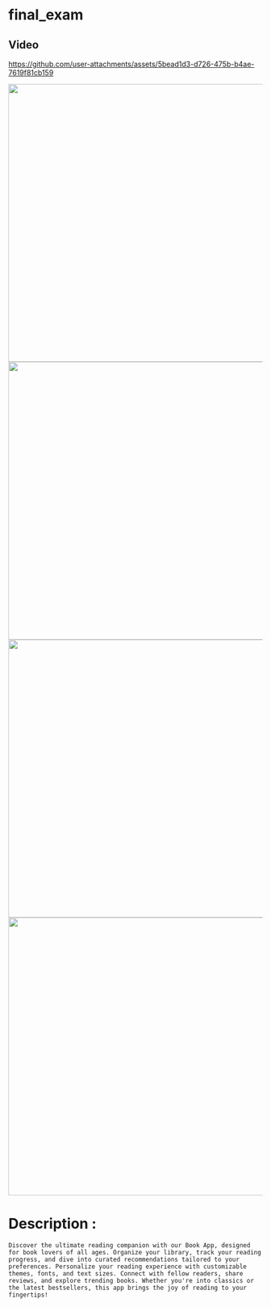 # final_exam

## Video 



https://github.com/user-attachments/assets/5bead1d3-d726-475b-b4ae-7619f81cb159



<div align="center">
  <img height="550"  src="https://github.com/user-attachments/assets/34f11b2e-8fcc-4f56-84c1-8a29cf95a798" />
</div>
<div align="center">
  <img height="550"  src="https://github.com/user-attachments/assets/542b309e-e3cd-4776-a5b9-f09efe12b88d" />
</div>
<div align="center">
  <img height="550"  src="https://github.com/user-attachments/assets/47fa0a0f-0ba5-42a8-b9f7-a6a37a8fdca4" />
</div>
<div align="center">
  <img height="550"  src="https://github.com/user-attachments/assets/bdb5cc5c-37ab-4716-a7e6-d4fcf2bd46c8" />
</div>

# Description : 
```Discover the ultimate reading companion with our Book App, designed for book lovers of all ages. Organize your library, track your reading progress, and dive into curated recommendations tailored to your preferences. Personalize your reading experience with customizable themes, fonts, and text sizes. Connect with fellow readers, share reviews, and explore trending books. Whether you're into classics or the latest bestsellers, this app brings the joy of reading to your fingertips!```
